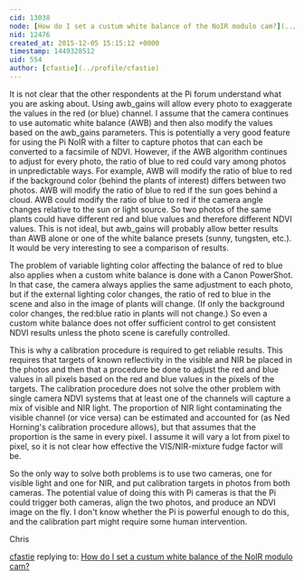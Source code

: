 ```yaml
---
cid: 13038
node: [How do I set a custum white balance of the NoIR modulo cam?](../notes/LaPa/12-03-2015/how-do-i-set-a-costum-white-balance-of-the-noir-modulo-cam)
nid: 12476
created_at: 2015-12-05 15:15:12 +0000
timestamp: 1449328512
uid: 554
author: [cfastie](../profile/cfastie)
---
```


It is not clear that the other respondents at the Pi forum understand what you are asking about. Using awb_gains will allow every photo to exaggerate the values in the red (or blue) channel. I assume that the camera continues to use automatic white balance (AWB) and then also modify the values based on the awb_gains parameters. This is potentially a very good feature for using the Pi NoIR with a filter to capture photos that can each be converted to a facsimile of NDVI. However, if the AWB algorithm continues to adjust for every photo, the ratio of blue to red could vary among photos in unpredictable ways. For example, AWB will modify the ratio of blue to red if the background color (behind the plants of interest) differs between two photos. AWB will modify the ratio of blue to red if the sun goes behind a cloud. AWB could modify the ratio of blue to red if the camera angle changes relative to the sun or light source. So two photos of the same plants could have different red and blue values and therefore different NDVI values. This is not ideal, but awb_gains will probably allow better results than AWB alone or one of the white balance presets (sunny, tungsten, etc.). It would be very interesting to see a comparison of results.

The problem of variable lighting color affecting the balance of red to blue also applies when a custom white balance is done with a Canon PowerShot. In that case, the camera always applies the same adjustment to each photo, but if the external lighting color changes, the ratio of red to blue in the scene and also in the image of plants will change. (If only the  background color changes, the red:blue ratio in plants will not change.)  So even a custom white balance does not offer sufficient control to get consistent NDVI results unless the photo scene is carefully controlled. 

This is why a calibration procedure is required to get reliable results. This requires that targets of known reflectivity in the visible and NIR be placed in the photos and then that a procedure be done to adjust the red and blue values in all pixels based on the red and blue values in the pixels of the targets. The calibration procedure does not solve the other problem with single camera NDVI systems that at least one of the channels will capture a mix of visible and NIR light. The proportion of NIR light contaminating the visible channel (or vice versa) can be estimated and accounted for (as Ned Horning's calibration procedure allows), but that assumes that the proportion is the same in every pixel. I assume it will vary a lot from pixel to pixel, so it is not clear how effective the VIS/NIR-mixture fudge factor will be. 

So the only way to solve both problems is to use two cameras, one for visible light and one for NIR, and put calibration targets in photos from both cameras. The potential value of doing this with Pi cameras is that the Pi could trigger both cameras, align the two photos, and produce an NDVI image on the fly. I don't know whether the Pi is powerful enough to do this, and the calibration part might require some human intervention. 

Chris

[cfastie](../profile/cfastie) replying to: [How do I set a custum white balance of the NoIR modulo cam?](../notes/LaPa/12-03-2015/how-do-i-set-a-costum-white-balance-of-the-noir-modulo-cam)

